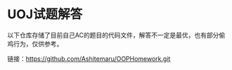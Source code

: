 # UOJ试题解答

以下仓库存储了目前自己AC的题目的代码文件，解答不一定是最优，也有部分偷鸡行为，仅供参考。

链接：https://github.com/Ashitemaru/OOPHomework.git

